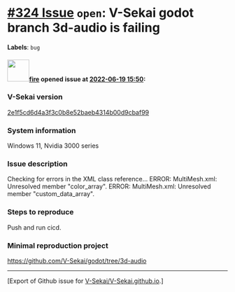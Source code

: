 # [\#324 Issue](https://github.com/V-Sekai/V-Sekai.github.io/issues/324) `open`: V-Sekai godot branch 3d-audio is failing
**Labels**: `bug`


#### <img src="https://avatars.githubusercontent.com/u/32321?u=c2e06a3d2b49a467aa907e54aa259516440267cc&v=4" width="50">[fire](https://github.com/fire) opened issue at [2022-06-19 15:50](https://github.com/V-Sekai/V-Sekai.github.io/issues/324):

### V-Sekai version

[2e1f5cd6d4a3f3c0b8e52baeb4314b00d9cbaf99](https://github.com/V-Sekai/godot/commit/2e1f5cd6d4a3f3c0b8e52baeb4314b00d9cbaf99)

### System information

Windows 11, Nvidia 3000 series

### Issue description

 Checking for errors in the XML class reference...
ERROR: MultiMesh.xml: Unresolved member "color_array".
ERROR: MultiMesh.xml: Unresolved member "custom_data_array".



### Steps to reproduce

Push and run cicd.

### Minimal reproduction project

https://github.com/V-Sekai/godot/tree/3d-audio




-------------------------------------------------------------------------------



[Export of Github issue for [V-Sekai/V-Sekai.github.io](https://github.com/V-Sekai/V-Sekai.github.io).]
